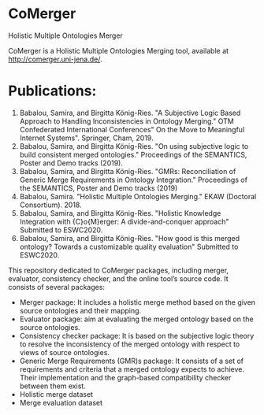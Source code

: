 # CoMerger
Holistic Multiple Ontologies Merger

CoMerger is a Holistic Multiple Ontologies Merging tool, available at http://comerger.uni-jena.de/.

# Publications:
1. Babalou, Samira, and Birgitta König-Ries. "A Subjective Logic Based Approach to Handling Inconsistencies in Ontology Merging." OTM Confederated International Conferences" On the Move to Meaningful Internet Systems". Springer, Cham, 2019.
2. Babalou, Samira, and Birgitta König-Ries. "On using subjective logic to build consistent merged ontologies." Proceedings of the SEMANTICS, Poster and Demo tracks (2019).
3. Babalou, Samira, and Birgitta König-Ries. "GMRs: Reconciliation of Generic Merge Requirements in Ontology Integration." Proceedings of the SEMANTICS, Poster and Demo tracks (2019)
4. Babalou, Samira. "Holistic Multiple Ontologies Merging." EKAW (Doctoral Consortium). 2018.
5. Babalou, Samira, and Birgitta König-Ries. "Holistic Knowledge Integration with {C}o{M}erger: A divide-and-conquer approach" Submitted to ESWC2020.
6. Babalou, Samira, and Birgitta König-Ries. "How good is this merged ontology? Towards a customizable quality evaluation" Submitted to ESWC2020.

This repository dedicated to CoMerger packages, including merger, evaluator, consistency checker, and the online tool’s source code.
It consists of several packages:
* Merger package: It includes a holistic merge method based on the given source ontologies and their mapping. 
* Evaluator package: aim at evaluating the merged ontology based on the source ontologies.
* Consistency checker package: It is based on the subjective logic theory to resolve the inconsistency of the merged ontology with respect to views of source ontologies. 
* Generic Merge Requirements (GMR)s package: It consists of a set of requirements and criteria that a merged ontology expects to achieve. Their implementation and the graph-based compatibility checker between them exist.
* Holistic merge dataset
* Merge evaluation dataset





